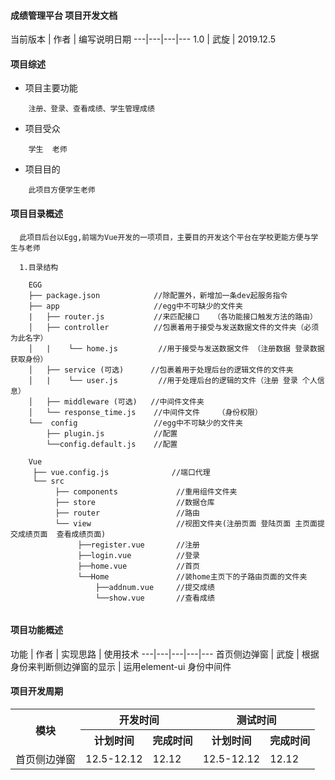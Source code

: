 #### 成绩管理平台 项目开发文档

当前版本 | 作者 | 编写说明日期 
---|---|---|---
1.0 | 武旋 | 2019.12.5 


#### 项目综述

- 项目主要功能
```
    注册、登录、查看成绩、学生管理成绩
```
- 项目受众
```
    学生  老师
```
- 项目目的
```
    此项目方便学生老师
```

#### 项目目录概述

```
  此项目后台以Egg,前端为Vue开发的一项项目，主要目的开发这个平台在学校更能方便与学生与老师
  
  1.目录结构
  
    EGG
    ├── package.json            //除配置外，新增加一条dev起服务指令
    ├── app                     //egg中不可缺少的文件夹
    |   ├── router.js           //来匹配接口   （各功能接口触发方法的路由）
    │   ├── controller          //包裹着用于接受与发送数据文件的文件夹（必须为此名字）
    │   |    └── home.js         //用于接受与发送数据文件 （注册数据 登录数据 获取身份）
    │   ├── service (可选)      //包裹着用于处理后台的逻辑文件的文件夹
    │   |    └── user.js         //用于处理后台的逻辑的文件（注册 登录 个人信息）
    │   ├── middleware (可选)   //中间件文件夹
    │   └── response_time.js    //中间件文件    （身份权限）
    └──  config                 //egg中不可缺少的文件夹
        ├── plugin.js           //配置
        └──config.default.js    //配置
        
    Vue
     ├── vue.config.js              //端口代理
     └── src
          ├── components             //重用组件文件夹
          ├── store                  //数据仓库
          ├── router                 //路由
          └── view                   //视图文件夹(注册页面 登陆页面 主页面提交成绩页面  查看成绩页面)
               ├──register.vue       //注册
               ├──login.vue          //登录
               ├──home.vue           //首页
               └──Home               //装home主页下的子路由页面的文件夹
                   ├──addnum.vue     //提交成绩
                   └──show.vue       //查看成绩
          
``` 



#### 项目功能概述
功能 | 作者 | 实现思路 | 使用技术 
---|---|---|---|---
首页侧边弹窗 | 武旋 | 根据身份来判断侧边弹窗的显示 | 运用element-ui 身份中间件


#### 项目开发周期
<table>
	<tr>
	    <th rowspan="2">模块</th>
	    <th colspan="2">开发时间</th>
	    <th colspan="2">测试时间</th>  
	</tr >
	<tr>
	    <th >计划时间</th>
	    <th>完成时间</th>
        <th>计划时间</th>
	    <th>完成时间</th>
	</tr>
	<tr>
	    <td>首页侧边弹窗</td>
	    <td>12.5-12.12</td>
        <td>12.12</td>
	    <td>12.5-12.12</td>
        <td>12.12</td>
	</tr>
</table>
